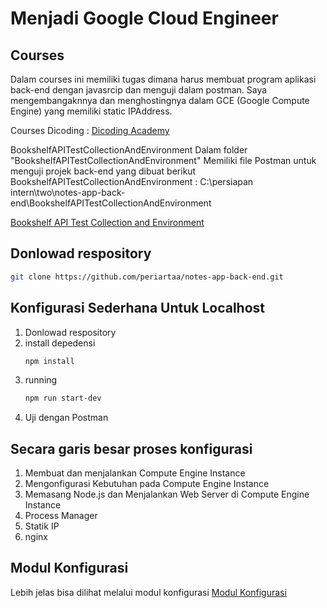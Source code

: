# Menjadi Google Cloud Engineer

## Courses

Dalam courses ini memiliki tugas dimana harus membuat program aplikasi back-end dengan javasrcip dan menguji dalam postman. Saya mengembangaknnya dan menghostingnya dalam GCE (Google Compute Engine) yang memiliki static IPAddress.

Courses Dicoding :
[Dicoding Academy](https://www.dicoding.com/academies/342/corridor)

BookshelfAPITestCollectionAndEnvironment
Dalam folder "BookshelfAPITestCollectionAndEnvironment" Memiliki file Postman untuk menguji projek back-end yang dibuat
berikut BookshelfAPITestCollectionAndEnvironment : C:\persiapan intern\two\notes-app-back-end\BookshelfAPITestCollectionAndEnvironment

[Bookshelf API Test Collection and Environment](./BookshelfAPITestCollectionAndEnvironment)

## Donlowad respository

```bash
git clone https://github.com/periartaa/notes-app-back-end.git
```

## Konfigurasi Sederhana Untuk Localhost

1. Donlowad respository
2. install depedensi
   ```bash
   npm install
   ```
3. running
   ```bash
   npm run start-dev
   ```
4. Uji dengan Postman

## Secara garis besar proses konfigurasi

1. Membuat dan menjalankan Compute Engine Instance
2. Mengonfigurasi Kebutuhan pada Compute Engine Instance
3. Memasang Node.js dan Menjalankan Web Server di Compute Engine Instance
4. Process Manager
5. Statik IP
6. nginx

## Modul Konfigurasi

Lebih jelas bisa dilihat melalui modul konfigurasi [Modul Konfigurasi](./Konfigurasi_Modul)
